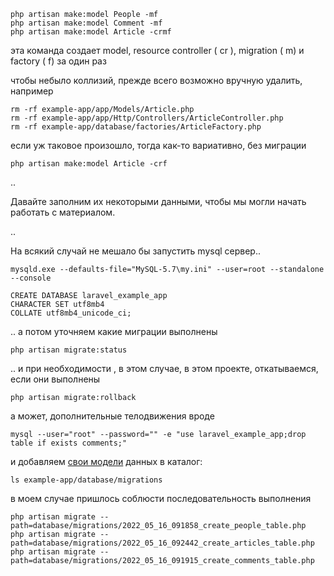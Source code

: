 
    php artisan make:model People -mf
    php artisan make:model Comment -mf
    php artisan make:model Article -crmf

эта команда создает model, resource controller ( cr ), migration ( m) и factory ( f) за один раз
  
чтобы небыло коллизий, прежде всего возможно вручную удалить, например

    rm -rf example-app/app/Models/Article.php
    rm -rf example-app/app/Http/Controllers/ArticleController.php
    rm -rf example-app/database/factories/ArticleFactory.php

если уж таковое произошло, тогда как-то вариативно, без миграции

    php artisan make:model Article -crf

..

Давайте заполним их некоторыми данными, чтобы мы могли начать работать с материалом. 

..

На всякий случай не мешало бы запустить mysql сервер..

    mysqld.exe --defaults-file="MySQL-5.7\my.ini" --user=root --standalone --console

    CREATE DATABASE laravel_example_app
    CHARACTER SET utf8mb4
    COLLATE utf8mb4_unicode_ci;

.. а потом уточняем какие миграции выполнены
    
    php artisan migrate:status

.. и при необходимости , в этом случае, в этом проекте, откатываемся, если они выполнены 

    php artisan migrate:rollback

а может, дополнительные телодвижения вроде

    mysql --user="root" --password="" -e "use laravel_example_app;drop table if exists comments;"

и добавляем [свои модели](./database/migrations) данных в каталог:

    ls example-app/database/migrations

в моем случае пришлось соблюсти последовательность выполнения

    php artisan migrate --path=database/migrations/2022_05_16_091858_create_people_table.php
    php artisan migrate --path=database/migrations/2022_05_16_092442_create_articles_table.php
    php artisan migrate --path=database/migrations/2022_05_16_091915_create_comments_table.php


